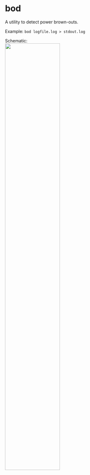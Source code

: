 # bod

A utility to detect power brown-outs.

Example:
`bod logfile.log > stdout.log`

Schematic:<br>
<img width=60% src=https://i.imgur.com/Fx1uUZs.jpg></img>
